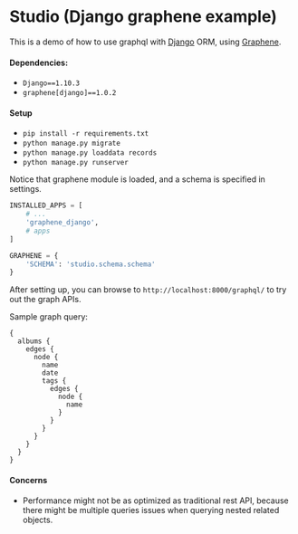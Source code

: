 # Studio (Django graphene example)

This is a demo of how to use graphql with [Django](https://github.com/django/django) ORM, using [Graphene](https://github.com/graphql-python/graphene/).

#### Dependencies:
- `Django==1.10.3`
- `graphene[django]==1.0.2`

#### Setup
- `pip install -r requirements.txt`
- `python manage.py migrate`
- `python manage.py loaddata records`
- `python manage.py runserver`

Notice that graphene module is loaded, and a schema is specified in settings.
```python
INSTALLED_APPS = [
    # ...
    'graphene_django',
    # apps
]

GRAPHENE = {
    'SCHEMA': 'studio.schema.schema'
}
```

After setting up, you can browse to `http://localhost:8000/graphql/` to try out the graph APIs.

Sample graph query:
```
{ 
  albums {
    edges {
      node {
        name
        date
        tags {
          edges {
            node {
              name  
            }
          }
        }  
      }
    }
  }
}
```

#### Concerns
- Performance might not be as optimized as traditional rest API, because there might be multiple queries issues when
querying nested related objects.
